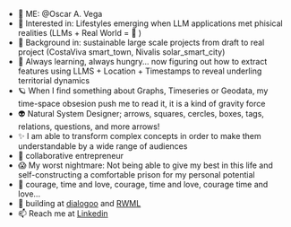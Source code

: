 - 👋 ME: @Oscar A. Vega
- 👀 Interested in: Lifestyles emerging when LLM applications met phisical realities (LLMs + Real World = 🤔 )
- 🌱 Background in: sustainable large scale projects from draft to real project (CostaViva smart_town, Nivalis solar_smart_city)
- 🧐 Always learning, always hungry... now figuring out how to extract features using LLMS + Location + Timestamps to reveal underling territorial dynamics
- 🪐 When I find something about Graphs, Timeseries or Geodata, my time-space obsesion push me to read it, it is a kind of gravity force
- 👽 Natural System Designer; arrows, squares, cercles, boxes, tags, relations, questions, and more arrows! 
- ✨ I am able to transform complex concepts in order to make them understandable by a wide range of audiences  
- 🎇 collaborative entrepreneur
- 😱 My worst nightmare: Not being able to give my best in this life and self-constructing a comfortable prison for my personal potential
- 🫶 courage, time and love, courage, time and love, courage time and love...
- 🚧 building at [dialogoo](https://github.com/dialogoo) and [RWML](https://github.com/Real-World-ML)
- 📫 Reach me at [Linkedin](https://www.linkedin.com/in/oscararroyovega/)

<!---
OscarArroyoVega/OscarArroyoVega is a ✨ special ✨ repository because its `README.md` (this file) appears on your GitHub profile.
You can click the Preview link to take a look at your changes.
--->


